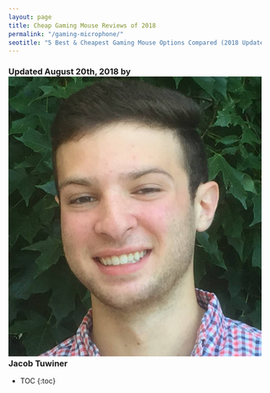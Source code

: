 ```yaml
---
layout: page
title: Cheap Gaming Mouse Reviews of 2018  
permalink: "/gaming-microphone/"
seotitle: "5 Best & Cheapest Gaming Mouse Options Compared (2018 Updated)"
---
```


<h3 class="page-subtitle">
	Updated August 20th, 2018 by 
	<a href="/about/"><img src="/img/profile/close.jpg" class="circle" alt="Headshot"></a>
	Jacob Tuwiner
</h3>

* TOC
{:toc}